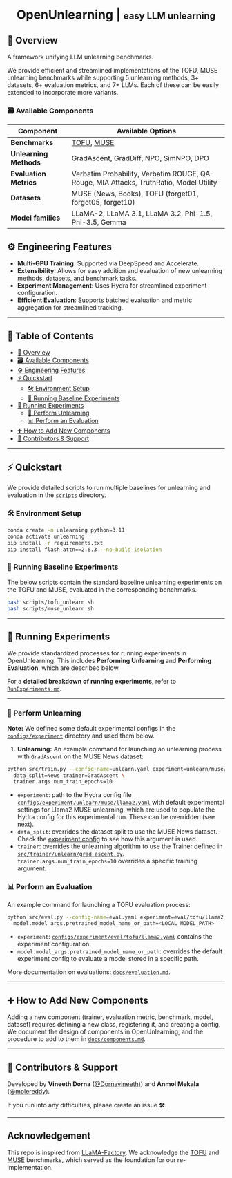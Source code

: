 <div align="center">    
 
# OpenUnlearning | <strong style="font-size:0.75em">easy LLM unlearning </strong>  

<!-- [![Paper](http://img.shields.io/badge/paper-arxiv.1001.2234-B31B1B.svg)](https://arxiv.org/abs/2401.06121)
[![Conference](http://img.shields.io/badge/COLM-2024-4b44ce.svg)](https://openreview.net/forum?id=B41hNBoWLo) -->

<!-- ARXIV    -->
<!-- [![Paper](http://img.shields.io/badge/arxiv-math.co:1480.1111-B31B1B.svg)](https://www.nature.com/articles/nature14539) -->

<!-- ![CI testing](https://github.com/PyTorchLightning/deep-learning-project-template/workflows/CI%20testing/badge.svg?branch=master&event=push) -->
 
<!-- Conference -->
   
</div>

## 📖 Overview
A framework unifying LLM unlearning benchmarks.

We provide efficient and streamlined implementations of the TOFU, MUSE unlearning benchmarks while supporting 5 unlearning methods, 3+ datasets, 6+ evaluation metrics, and 7+ LLMs. Each of these can be easily extended to incorporate more variants.

### 🗃️ Available Components

| **Component**          | **Available Options** |
|----------------------|----------------------|
| **Benchmarks**       | [TOFU](https://arxiv.org/abs/2401.06121), [MUSE](https://muse-bench.github.io/) |
| **Unlearning Methods** | GradAscent, GradDiff, NPO, SimNPO, DPO |
| **Evaluation Metrics** | Verbatim Probability, Verbatim ROUGE, QA-Rouge, MIA Attacks, TruthRatio, Model Utility |
| **Datasets**         | MUSE (News, Books), TOFU (forget01, forget05, forget10) |
| **Model families**             | LLaMA-2, LLaMA 3.1, LLaMA 3.2, Phi-1.5, Phi-3.5, Gemma |

## ⚙️ Engineering Features

- **Multi-GPU Training**: Supported via DeepSpeed and Accelerate.  
- **Extensibility**: Allows for easy addition and evaluation of new unlearning methods, datasets, and benchmark tasks.  
- **Experiment Management**: Uses Hydra for streamlined experiment configuration. 
- **Efficient Evaluation**: Supports batched evaluation and metric aggregation for streamlined tracking.  
<!-- (can we mention hp tuning in hydra?).   --> 
---

## 📌 Table of Contents
- [📖 Overview](#-overview)
- [🗃️ Available Components](#-available-components)
- [⚙️ Engineering Features](#-engineering-features)
- [⚡ Quickstart](#-quickstart)
  - [🛠️ Environment Setup](#-environment-setup)
  - [📜 Running Baseline Experiments](#-running-baseline-experiments)
- [🧪 Running Experiments](#-running-experiments)
  - [🚀 Perform Unlearning](#-perform-unlearning)
  - [📊 Perform an Evaluation](#-perform-an-evaluation)
- [➕ How to Add New Components](#-how-to-add-new-components)
- [🔗 Contributors & Support](#-contributors--support)
<!-- - [🚀 Run Finetuning](#run-finetuning) -->
<!-- - [Acknowledgement](#acknowledgement) -->

---

## ⚡ Quickstart

We provide detailed scripts to run multiple baselines for unlearning and evaluation in the [`scripts`](/scripts/) directory.

### 🛠️ Environment Setup

```bash
conda create -n unlearning python=3.11
conda activate unlearning
pip install -r requirements.txt
pip install flash-attn==2.6.3 --no-build-isolation
```

### 📜 Running Baseline Experiments
The below scripts contain the standard baseline unlearning experiments on the TOFU and MUSE, evaluated in the corresponding benchmarks.
```bash
bash scripts/tofu_unlearn.sh
bash scripts/muse_unlearn.sh
```

---

## 🧪 Running Experiments

We provide standardized processes for running experiments in OpenUnlearning. This includes **Performing Unlearning** and **Performing Evaluation**, which are described below.  

For a **detailed breakdown of running experiments**, refer to [`RunExperiments.md`](docs/experiments.md).

---

### 🚀 Perform Unlearning

**Note:** We defined some default experimental configs in the [`configs/experiment`](configs/experiment) directory and used them below.

1. **Unlearning:** An example command for launching an unlearning process with `GradAscent` on the MUSE News dataset:

```bash
python src/train.py --config-name=unlearn.yaml experiment=unlearn/muse/llama2 \
  data_split=News trainer=GradAscent \
  trainer.args.num_train_epochs=10 
```

- `experiment`: path to the Hydra config file [`configs/experiment/unlearn/muse/llama2.yaml`](configs/experiment/unlearn/muse/llama2.yaml) with default experimental settings for Llama2 MUSE unlearning, which are used to populate the Hydra config for this experimental run. These can be overridden (see next).
- `data_split`: overrides the dataset split to use the MUSE News dataset. Check the [experiment config](configs/experiment/unlearn/muse/llama2.yaml) to see how this argument is used.
- `trainer`: overrides the unlearning algorithm to use the Trainer defined in [`src/trainer/unlearn/grad_ascent.py`](src/trainer/unlearn/grad_ascent.py). `trainer.args.num_train_epochs=10` overrides a specific training argument.


### 📊 Perform an Evaluation

An example command for launching a TOFU evaluation process:

```bash
python src/eval.py --config-name=eval.yaml experiment=eval/tofu/llama2 \
  model.model_args.pretrained_model_name_or_path=<LOCAL_MODEL_PATH>
```

- `experiment`: [`configs/experiment/eval/tofu/llama2.yaml`](configs/experiment/eval/tofu/llama2.yaml) contains the experiment configuration.
- `model.model_args.pretrained_model_name_or_path`: overrides the default experiment config to evaluate a model stored in a specific path.

More documentation on evaluations: [`docs/evaluation.md`](docs/evaluation.md).

---

<!-- ## 🚀 Run Finetuning

To perform simple training of a model on the TOFU dataset:

```bash
python src/train.py --config-name=finetune.yaml experiment=finetune/tofu/llama2_inst_full
``` -->

## ➕ How to Add New Components

Adding a new component (trainer, evaluation metric, benchmark, model, dataset) requires defining a new class, registering it, and creating a config. We document the design of components in OpenUnlearning, and the procedure to add to them in [`docs/components.md`](docs/components.md).

---
## 🔗 Contributors & Support  

Developed by **Vineeth Dorna** ([@Dornavineeth)](https://github.com/Dornavineeth)) and **Anmol Mekala** ([@molereddy](https://github.com/molereddy)).  

If you run into any difficulties, please create an issue 🛠️.

---
## Acknowledgement
This repo is inspired from [LLaMA-Factory](https://github.com/hiyouga/LLaMA-Factory). We acknowledge the [TOFU](https://github.com/locuslab/tofu) and [MUSE](https://github.com/jaechan-repo/muse_bench) benchmarks, which served as the foundation for our re-implementation.

<!-- ##
 
## Citation   
```bash
@article{YourName,
  title={Your Title},
  author={Your team},
  journal={Location},
  year={Year}
}
``` -->